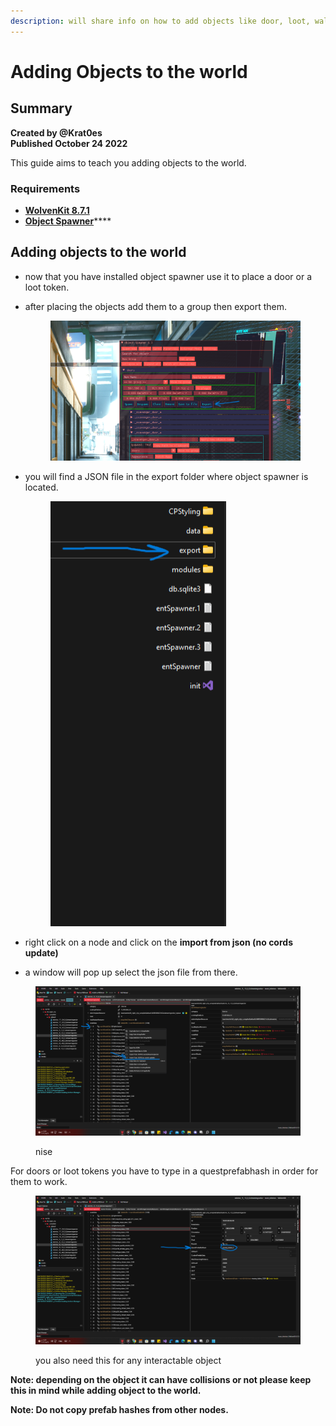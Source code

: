 ```yaml
---
description: will share info on how to add objects like door, loot, walls etc
---
```


# Adding Objects to the world

## Summary

**Created by @Krat0es**\
**Published October 24 2022**

This guide aims to teach you adding objects to the world.

### Requirements

* ****[**WolvenKit 8.7.1**](https://github.com/WolvenKit/WolvenKit-nightly-releases/releases/tag/8.7.1-nightly.2022-10-24)****
* [**Object Spawner**](https://www.nexusmods.com/cyberpunk2077/mods/2833)****

## Adding objects to the world

* now that you have installed object spawner use it to place a door or a loot token.
*   after placing the objects add them to a group then export them.

    <figure><img src="../../../.gitbook/assets/‏‏لقطة الشاشة (2014).png" alt=""><figcaption></figcaption></figure>
*   you will find a JSON file in the export folder where object spawner is located.

    <figure><img src="../../../.gitbook/assets/‏‏لقطة الشاشة (2015).png" alt=""><figcaption></figcaption></figure>
* right click on a node and click on the **import from json (no cords update)**
* a window will pop up select the json file from there.

<figure><img src="../../../.gitbook/assets/‏‏لقطة الشاشة (2012).png" alt=""><figcaption><p>nise</p></figcaption></figure>

For doors or loot tokens you have to type in a questprefabhash in order for them to work.

<figure><img src="../../../.gitbook/assets/‏‏لقطة الشاشة (2013).png" alt=""><figcaption><p>you also need this for any interactable object</p></figcaption></figure>

**Note: depending on the object it can have collisions or not please keep this in mind while adding object to the world.**

**Note: Do not copy prefab hashes from other nodes.**

